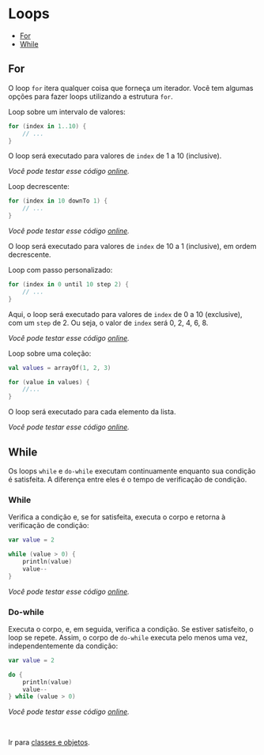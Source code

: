 # Loops

* [For](#for)
* [While](#while)

<div id='for'></div> 

## For

O loop `for` itera qualquer coisa que forneça um iterador. Você tem algumas opções para fazer loops utilizando a
estrutura `for`.

Loop sobre um intervalo de valores:

```kotlin
for (index in 1..10) {
    // ...
}
```

O loop será executado para valores de `index` de 1 a 10 (inclusive).

_Você pode testar esse código [online](https://pl.kotl.in/mvOthvBzL)._

Loop decrescente:

```kotlin
for (index in 10 downTo 1) {
    // ...
}
```

_Você pode testar esse código [online](https://pl.kotl.in/NngxOcNLB)._

O loop será executado para valores de `index` de 10 a 1 (inclusive), em ordem decrescente.

Loop com passo personalizado:

```kotlin
for (index in 0 until 10 step 2) {
    // ...
}
```

Aqui, o loop será executado para valores de `index` de 0 a 10 (exclusive), com um `step` de 2.
Ou seja, o valor de `index` será 0, 2, 4, 6, 8.

_Você pode testar esse código [online](https://pl.kotl.in/Ypn29BUAS)._

Loop sobre uma coleção:

```kotlin
val values = arrayOf(1, 2, 3)

for (value in values) {
    //...
}
```

O loop será executado para cada elemento da lista.

_Você pode testar esse código [online](https://pl.kotl.in/PCqBZQG9E)._

<div id='while'></div> 

## While

Os loops `while` e `do-while` executam continuamente enquanto sua condição é satisfeita. A diferença entre
eles é o tempo de verificação de condição.

### While

Verifica a condição e, se for satisfeita, executa o corpo e retorna à verificação de condição:

```kotlin
var value = 2

while (value > 0) {
    println(value)
    value--
}
```

_Você pode testar esse código [online](https://pl.kotl.in/-2BPqA0uf)._

### Do-while

Executa o corpo, e, em seguida, verifica a condição. Se estiver satisfeito, o loop se repete. Assim, o corpo
de `do-while` executa pelo menos uma vez, independentemente da condição:

```kotlin
var value = 2

do {
    println(value)
    value--
} while (value > 0)
```

_Você pode testar esse código [online](https://pl.kotl.in/KphDdxhcj)._

<br>

Ir para [classes e objetos](CLASS.md).
